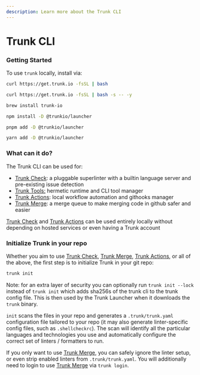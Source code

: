 ```yaml
---
description: Learn more about the Trunk CLI
---
```


# Trunk CLI

### Getting Started

To use `trunk` locally, install via:

```bash
curl https://get.trunk.io -fsSL | bash
```

```bash
curl https://get.trunk.io -fsSL | bash -s -- -y
```

```bash
brew install trunk-io
```

```bash
npm install -D @trunkio/launcher
```

```bash
pnpm add -D @trunkio/launcher
```

```bash
yarn add -D @trunkio/launcher
```

### What can it do?

The Trunk CLI can be used for:

- [Trunk Check](../../check.md): a pluggable superlinter with a builtin language server and pre-existing issue detection
- [Trunk Tools:](../tools/tools.md) hermetic runtime and CLI tool manager
- [Trunk Actions](../actions/actions.md): local workflow automation and githooks manager
- [Trunk Merge](../../../merge/merge.md): a merge queue to make merging code in github safer and easier

[Trunk Check](../../check.md) and [Trunk Actions](../actions/actions.md) can be used entirely locally without depending on hosted services or even having a Trunk account

### Initialize Trunk in your repo

Whether you aim to use [Trunk Check](../../check.md), [Trunk Merge](../../../merge/merge.md), [Trunk Actions](../actions/actions.md), or all of the above, the first step is to initialize Trunk in your git repo:

```bash
trunk init
```

Note: for an extra layer of security you can optionally run `trunk init --lock` instead of `trunk init` which adds sha256s of the trunk cli to the trunk config file. This is then used by the Trunk Launcher when it downloads the `trunk` binary.

`init` scans the files in your repo and generates a `.trunk/trunk.yaml` configuration file tailored to your repo (it may also generate linter-specific config files, such as `.shellcheckrc`). The scan will identify all the particular languages and technologies you use and automatically configure the correct set of linters / formatters to run.

If you only want to use [Trunk Merge](../../../merge/merge.md), you can safely ignore the linter setup, or even strip enabled linters from `.trunk/trunk.yaml`. You will additionally need to login to use [Trunk Merge](../../../merge/merge.md) via `trunk login`.
